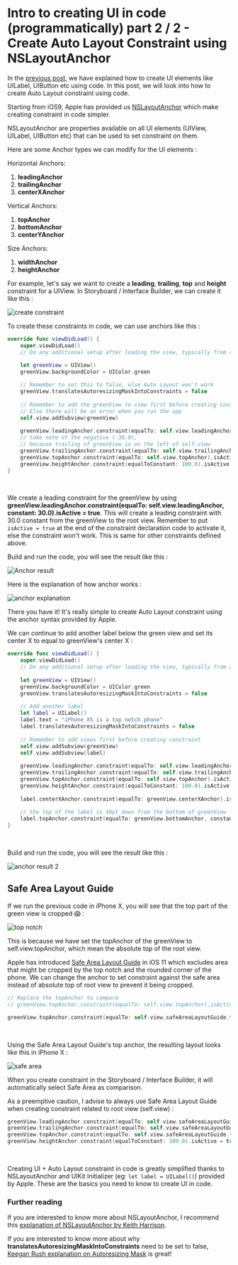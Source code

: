 # Intro to creating UI in code (programmatically) part 2 / 2 - Create Auto Layout Constraint using NSLayoutAnchor

In the [previous post](https://fluffy.es/intro-to-creating-ui-in-code-1/), we have explained how to create UI elements like UILabel, UIButton etc using code. In this post, we will look into how to create Auto Layout constraint using code.



Starting from iOS9, Apple has provided us [NSLayoutAnchor](https://developer.apple.com/documentation/uikit/nslayoutanchor) which make creating constraint in code simpler.

NSLayoutAnchor are properties available on all UI elements (UIView, UILabel, UIButton etc) that can be used to set constraint on them.



Here are some Anchor types we can modify for the UI elements :

Horizontal Anchors:

1. **leadingAnchor**
2. **trailingAnchor**
3. **centerXAnchor**



Vertical Anchors:

1. **topAnchor**
2. **bottomAnchor**
3. **centerYAnchor**



Size Anchors:

1. **widthAnchor**
2. **heightAnchor**



For example, let's say we want to create a **leading**, **trailing**, **top** and **height** constraint for a UIView. In Storyboard / Interface Builder, we can create it like this : 

![create constraint](https://iosimage.s3.amazonaws.com/2018/29-creating-ui-in-code-2/constraintIB.png)



To create these constraints in code, we can use anchors like this :

```swift
override func viewDidLoad() {
    super.viewDidLoad()
    // Do any additional setup after loading the view, typically from a nib.
    
    let greenView = UIView()
    greenView.backgroundColor = UIColor.green

    // Remember to set this to false, else Auto Layout won't work
    greenView.translatesAutoresizingMaskIntoConstraints = false
    
    // Remember to add the greenView to view first before creating constraint,
    // Else there will be an error when you run the app
    self.view.addSubview(greenView)
    
    greenView.leadingAnchor.constraint(equalTo: self.view.leadingAnchor, constant: 30.0).isActive = true
    // take note of the negative (-30.0), 
    // because trailing of greenView is on the left of self.view
    greenView.trailingAnchor.constraint(equalTo: self.view.trailingAnchor, constant: -30.0).isActive = true
    greenView.topAnchor.constraint(equalTo: self.view.topAnchor).isActive = true
    greenView.heightAnchor.constraint(equalToConstant: 100.0).isActive = true
}
```

<br>



We create a leading constraint for the greenView by using **greenView.leadingAnchor.constraint(equalTo: self.view.leadingAnchor, constant: 30.0).isActive = true**. This will create a leading constraint with 30.0 constant from the greenView to the root view. Remember to put `isActive = true` at the end of the constraint declaration code to activate it, else the constraint won't work. This is same for other constraints defined above.



Build and run the code, you will see the result like this : 

![Anchor result](https://iosimage.s3.amazonaws.com/2018/29-creating-ui-in-code-2/anchorResult.png)

Here is the explanation of how anchor works : 

![anchor explanation](https://iosimage.s3.amazonaws.com/2018/29-creating-ui-in-code-2/anchorExplanation.png)



There you have it! It's really simple to create Auto Layout constraint using the anchor syntax provided by Apple.



We can continue to add another label below the green view and set its center X to equal to greenView's center X : 

```swift
override func viewDidLoad() {
    super.viewDidLoad()
    // Do any additional setup after loading the view, typically from a nib.
    
    let greenView = UIView()
    greenView.backgroundColor = UIColor.green
    greenView.translatesAutoresizingMaskIntoConstraints = false
    
    // Add another label
    let label = UILabel()
    label.text = "iPhone XS is a top notch phone"
    label.translatesAutoresizingMaskIntoConstraints = false
    
    // Remember to add views first before creating constraint
    self.view.addSubview(greenView)
    self.view.addSubview(label)
    
    greenView.leadingAnchor.constraint(equalTo: self.view.leadingAnchor, constant: 30.0).isActive = true
    greenView.trailingAnchor.constraint(equalTo: self.view.trailingAnchor, constant: -30.0).isActive = true
    greenView.topAnchor.constraint(equalTo: self.view.topAnchor).isActive = true
    greenView.heightAnchor.constraint(equalToConstant: 100.0).isActive = true
    
    label.centerXAnchor.constraint(equalTo: greenView.centerXAnchor).isActive = true
    
    // the top of the label is 40pt down from the bottom of greenView
    label.topAnchor.constraint(equalTo: greenView.bottomAnchor, constant: 40.0).isActive = true
}
```

<br>



Build and run the code, you will see the result like this : 

![anchor result 2](https://iosimage.s3.amazonaws.com/2018/29-creating-ui-in-code-2/anchorResult2.png)



## Safe Area Layout Guide

If we run the previous code in iPhone X, you will see that the top part of the green view is cropped 😱 :  

![top notch](https://iosimage.s3.amazonaws.com/2018/29-creating-ui-in-code-2/topNotch.png)



This is because we have set the topAnchor of the greenView to self.view.topAnchor, which mean the absolute top of the root view. 



Apple has introduced [Safe Area Layout Guide](https://developer.apple.com/documentation/uikit/uiview/2891102-safearealayoutguide?language=objc) in iOS 11 which excludes area that might be cropped by the top notch and the rounded corner of the phone. We can change the anchor to set constraint against the safe area instead of absolute top of root view to prevent it being cropped.




```swift
// Replace the topAnchor to compare 
// greenView.topAnchor.constraint(equalTo: self.view.topAnchor).isActive = true

greenView.topAnchor.constraint(equalTo: self.view.safeAreaLayoutGuide.topAnchor).isActive = true
```

<br>



Using the Safe Area Layout Guide's top anchor, the resulting layout looks like this in iPhone X :  

![safe area](https://iosimage.s3.amazonaws.com/2018/29-creating-ui-in-code-2/safeArea.png)



When you create constraint in the Storyboard / Interface Builder, it will automatically select Safe Area as comparison. 



As a preemptive caution, I advise to always use Safe Area Layout Guide when creating constraint related to root view (self.view) :

```swift
greenView.leadingAnchor.constraint(equalTo: self.view.safeAreaLayoutGuide.leadingAnchor, constant: 30.0).isActive = true
greenView.trailingAnchor.constraint(equalTo: self.view.safeAreaLayoutGuide.trailingAnchor, constant: -30.0).isActive = true
greenView.topAnchor.constraint(equalTo: self.view.safeAreaLayoutGuide.topAnchor).isActive = true
greenView.heightAnchor.constraint(equalToConstant: 100.0).isActive = true
```

<br>



Creating UI + Auto Layout constraint in code is greatly simplified thanks to NSLayoutAnchor and UIKit Initializer (eg: `let label = UILabel()`) provided by Apple. These are the basics you need to know to create UI in code.



### Further reading

If you are interested to know more about NSLayoutAnchor, I recommend this [explanation of NSLayoutAnchor by Keith Harrison](https://useyourloaf.com/blog/pain-free-constraints-with-layout-anchors/).



If you are interested to know more about why **translatesAutoresizingMaskIntoConstraints** need to be set to false, [Keegan Rush explanation on Autoresizing Mask](http://www.thecodedself.com/autoresizing-masks/) is great!







